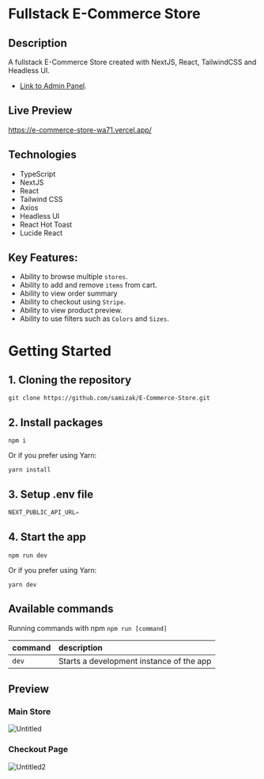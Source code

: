 # Fullstack E-Commerce Store

## Description
A fullstack E-Commerce Store created with NextJS, React, TailwindCSS and Headless UI.

- [Link to Admin Panel](https://github.com/samizak/E-Commerce-Admin).

## Live Preview
https://e-commerce-store-wa71.vercel.app/

## Technologies
* TypeScript
* NextJS
* React
* Tailwind CSS
* Axios
* Headless UI
* React Hot Toast
* Lucide React

## Key Features:

- Ability to browse multiple `stores`.
- Ability to add and remove `items` from cart.
- Ability to view order summary
- Ability to checkout using `Stripe`.
- Ability to view product preview.
- Ability to use filters such as `Colors` and `Sizes`.

# Getting Started

## 1. Cloning the repository
```shell
git clone https://github.com/samizak/E-Commerce-Store.git
```

## 2. Install packages
```shell
npm i
```
Or if you prefer using Yarn:
```shell
yarn install
```

## 3. Setup .env file
```js
NEXT_PUBLIC_API_URL=
```

## 4. Start the app
```shell
npm run dev
```
Or if you prefer using Yarn:
```shell
yarn dev
```

## Available commands

Running commands with npm `npm run [command]`

| command         | description                              |
| :-------------- | :--------------------------------------- |
| `dev`           | Starts a development instance of the app |


## Preview

### Main Store
![Untitled](https://github.com/samizak/E-Commerce-Store/assets/30938455/daf90a7b-2b24-4a51-b23f-eeda65cd9534)

### Checkout Page
![Untitled2](https://github.com/samizak/E-Commerce-Store/assets/30938455/445ed3b2-e556-458b-988e-e5c7a8f978a0)



